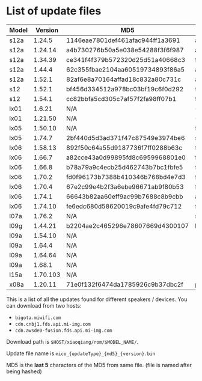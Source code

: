# List of update files

|Model | Version  | MD5                              | Update type |
|------|----------|----------------------------------|-------------|
| s12a | 1.24.5   | 1146eae7801def461afac944ff1a3691 | all |
| s12a | 1.24.14  | a4b730276b50a5e038e54288f3f6f987 | all |
| s12a | 1.34.39  | ce341f4f379b572320d25d51a40668c3 | firmware |
| s12a | 1.44.4   | 62c355fbae2104aa60519734893f86a5 | all |
| s12a | 1.52.1   | 82af6e8a70164affad18c832a80c731c | all |
| s12  | 1.52.1   | bf456d334512a978bc03bf19c6f0d292 | firmware |
| s12  | 1.54.1   | cc82bbfa5cd305c7af57f2fa98ff07b1 | firmware |
| lx01 | 1.6.21   | N/A | (CHANNEL=release) |
| lx01 | 1.21.50  | N/A | (CHANNEL=current) |
| lx05 | 1.50.10  | N/A | firmware |
| lx05 | 1.74.7   | 2bf440d5d3ad371f47c87549e3974be6 | skr_firmware |
| lx06 | 1.58.13  | 892f50c64a55d9187736f7ff0288b63c | firmware |
| lx06 | 1.66.7   | a82cce43a0d99895fd8c6959968801e0 | firmware |
| lx06 | 1.66.8   | b78a79a9c4ecb25d462743b7bc1fbfe5 | firmware |
| lx06 | 1.70.2   | fd0f96173b7388b410346b768bd4e7d3 | firmware |
| lx06 | 1.70.4   | 67e2c99e4b2f3a6ebe96671ab9f80b53 | firmware |
| lx06 | 1.74.1   | 66643b82aa60eff9ac99b7688c8b9cbb | all |
| lx06 | 1.74.10  | fe6edc680d58620019c9afe4fd79c712 | firmware |
| l07a | 1.76.2   | N/A | skr_firmware |
| l09g | 1.44.21  | b2204ae2c465296e78607669d4300107 | l09g |
| l09a | 1.54.10  | N/A | |
| l09a | 1.64.4   | N/A | |
| l09a | 1.64.64  | N/A | |
| l09a | 1.68.1   | N/A | |
| l15a | 1.70.103 | N/A | |
| x08a | 1.20.11  | 71e0f132f6474da1785926c9b37dbc2f | payload |

This is a list of all the updates found for different speakers / devices.
You can download from two hosts:
- `bigota.miwifi.com`
- `cdn.cnbj1.fds.api.mi-img.com`
- `cdn.awsde0-fusion.fds.api.mi-img.com`

Download path is `$HOST/xiaoqiang/rom/$MODEL_NAME/`.

Update file name is `mico_{updateType}_{md5}_{version}.bin`

MD5 is the **last 5** characters of the MD5 from same file.
(file is named after being hashed)

